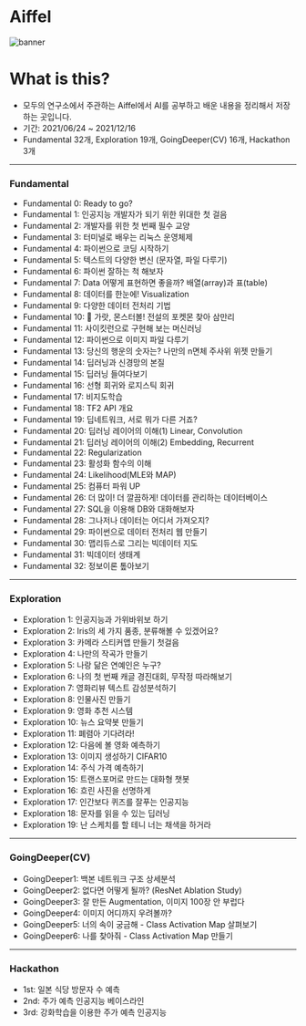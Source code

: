 # Aiffel
![banner](https://user-images.githubusercontent.com/86637300/132039711-1b851566-d884-40b3-b5d0-9c21e730123f.png)

# What is this?
* 모두의 연구소에서 주관하는 Aiffel에서 AI를 공부하고 배운 내용을 정리해서 저장하는 곳입니다.  
* 기간: 2021/06/24 ~ 2021/12/16
* Fundamental 32개, Exploration 19개, GoingDeeper(CV) 16개, Hackathon 3개


---
### Fundamental
- Fundamental 0: Ready to go?  
- Fundamental 1: 인공지능 개발자가 되기 위한 위대한 첫 걸음  
- Fundamental 2: 개발자를 위한 첫 번째 필수 교양  
- Fundamental 3: 터미널로 배우는 리눅스 운영체제  
- Fundamental 4: 파이썬으로 코딩 시작하기  
- Fundamental 5: 텍스트의 다양한 변신 (문자열, 파일 다루기)  
- Fundamental 6: 파이썬 잘하는 척 해보자  
- Fundamental 7: Data 어떻게 표현하면 좋을까? 배열(array)과 표(table)  
- Fundamental 8: 데이터를 한눈에! Visualization  
- Fundamental 9: 다양한 데이터 전처리 기법  
- Fundamental 10: 🦄 가랏, 몬스터볼! 전설의 포켓몬 찾아 삼만리  
- Fundamental 11: 사이킷런으로 구현해 보는 머신러닝  
- Fundamental 12: 파이썬으로 이미지 파일 다루기  
- Fundamental 13: 당신의 행운의 숫자는? 나만의 n면체 주사위 위젯 만들기  
- Fundamental 14: 딥러닝과 신경망의 본질  
- Fundamental 15: 딥러닝 들여다보기  
- Fundamental 16: 선형 회귀와 로지스틱 회귀  
- Fundamental 17: 비지도학습  
- Fundamental 18: TF2 API 개요  
- Fundamental 19: 딥네트워크, 서로 뭐가 다른 거죠?  
- Fundamental 20: 딥러닝 레이어의 이해(1) Linear, Convolution  
- Fundamental 21: 딥러닝 레이어의 이해(2) Embedding, Recurrent  
- Fundamental 22: Regularization  
- Fundamental 23: 활성화 함수의 이해  
- Fundamental 24: Likelihood(MLE와 MAP)  
- Fundamental 25: 컴퓨터 파워 UP  
- Fundamental 26: 더 많이! 더 깔끔하게! 데이터를 관리하는 데이터베이스  
- Fundamental 27: SQL을 이용해 DB와 대화해보자  
- Fundamental 28: 그나저나 데이터는 어디서 가져오지?  
- Fundamental 29: 파이썬으로 데이터 전처리 웹 만들기  
- Fundamental 30: 맵리듀스로 그리는 빅데이터 지도  
- Fundamental 31: 빅데이터 생태계  
- Fundamental 32: 정보이론 톺아보기

---
### Exploration
- Exploration 1: 인공지능과 가위바위보 하기  
- Exploration 2: Iris의 세 가지 품종, 분류해볼 수 있겠어요?  
- Exploration 3: 카메라 스티커앱 만들기 첫걸음  
- Exploration 4: 나만의 작곡가 만들기  
- Exploration 5: 나랑 닮은 연예인은 누구?  
- Exploration 6: 나의 첫 번째 캐글 경진대회, 무작정 따라해보기  
- Exploration 7: 영화리뷰 텍스트 감성분석하기  
- Exploration 8: 인물사진 만들기  
- Exploration 9: 영화 추천 시스템  
- Exploration 10: 뉴스 요약봇 만들기  
- Exploration 11: 폐렴아 기다려라!  
- Exploration 12: 다음에 볼 영화 예측하기  
- Exploration 13: 이미지 생성하기 CIFAR10  
- Exploration 14: 주식 가격 예측하기  
- Exploration 15: 트랜스포머로 만드는 대화형 챗봇  
- Exploration 16: 흐린 사진을 선명하게
- Exploration 17: 인간보다 퀴즈를 잘푸는 인공지능
- Exploration 18: 문자를 읽을 수 있는 딥러닝
- Exploration 19: 난 스케치를 할 테니 너는 채색을 하거라

---
### GoingDeeper(CV)
- GoingDeeper1: 백본 네트워크 구조 상세분석
- GoingDeeper2: 없다면 어떻게 될까? (ResNet Ablation Study)
- GoingDeeper3: 잘 만든 Augmentation, 이미지 100장 안 부럽다
- GoingDeeper4: 이미지 어디까지 우려볼까?
- GoingDeeper5: 너의 속이 궁금해 - Class Activation Map 살펴보기
- GoingDeeper6: 나를 찾아줘 - Class Activation Map 만들기
---
### Hackathon
- 1st: 일본 식당 방문자 수 예측  
- 2nd: 주가 예측 인공지능 베이스라인  
- 3rd: 강화학습을 이용한 주가 예측 인공지능  
